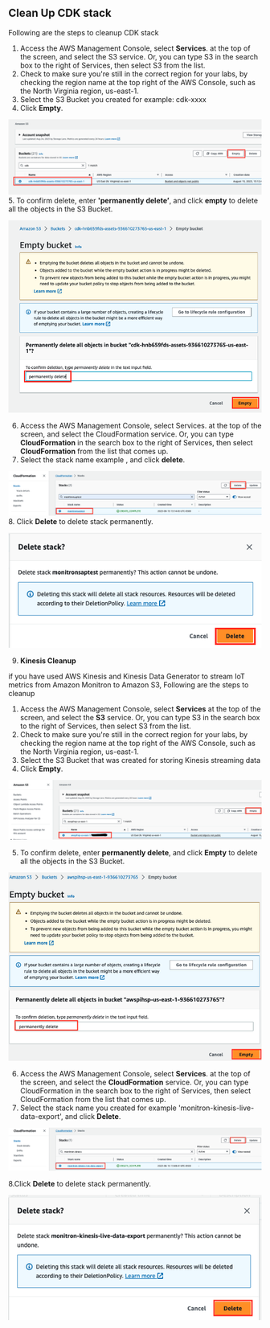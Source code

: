 ## Clean Up CDK stack
Following are the steps to cleanup CDK stack

1. Access the AWS Management Console, select **Services**. at the top of the screen, and select the S3 service. Or, you can type S3 in the search box to the right of Services, then select S3 from the list.
2. Check to make sure you're still in the correct region for your labs, by checking the region name at the top right of the AWS Console, such as the North Virginia region, us-east-1.
3. Select the S3 Bucket you created for example: cdk-xxxx
4. Click **Empty**.

 
  ![plot](./images/cleanup1.png)
5. To confirm delete, enter **'permanently delete’**, and click **empty** to delete all the objects in the S3 Bucket.

![plot](./images/cleanup2.png)

6. Access the AWS Management Console, select Services. at the top of the screen, and select the CloudFormation service. Or, you can type **CloudFormation** in the search box to the right of Services, then select **CloudFormation** from the list that comes up.
7. Select the stack name example <monitronsaptest>, and click **delete**.

![plot](./images/cleanup3.png)
8. Click **Delete** to delete stack permanently.

![plot](./images/cleanup4.png)

9. **Kinesis Cleanup**
    
if you have used AWS Kinesis and Kinesis Data Generator to stream IoT metrics from Amazon Monitron to Amazon S3, Following are the steps to cleanup 

  1. Access the AWS Management Console, select **Services** at the top of the screen, and select the **S3** service. Or, you can type S3 in the search box to the right of Services, then select S3 from the list.
  2. Check to make sure you're still in the correct region for your labs, by checking the region name at the top right of the AWS Console, such as the North Virginia region, us-east-1.
  3. Select the S3 Bucket that was created for storing Kinesis streaming data
  4. Click **Empty**.

![plot](./images/cleanup5.png)

  5. To confirm delete, enter **permanently delete**, and click **Empty** to delete all the objects in the S3 Bucket.
   
![plot](./images/cleanup6.png)

  6. Access the AWS Management Console, select **Services**. at the top of the screen, and select the **CloudFormation** service. Or, you can type CloudFormation in the search box to the right of Services, then select CloudFormation from the list that comes up.
  7. Select the stack name you created for example 'monitron-kinesis-live-data-export', and click **Delete**.
   
![plot](./images/cleanup7.png)

  8.Click **Delete** to delete stack permanently.

![plot](./images/cleanup8.png)


